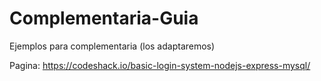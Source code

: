 # Complementaria-Guia
Ejemplos para complementaria (los adaptaremos)

Pagina: https://codeshack.io/basic-login-system-nodejs-express-mysql/
